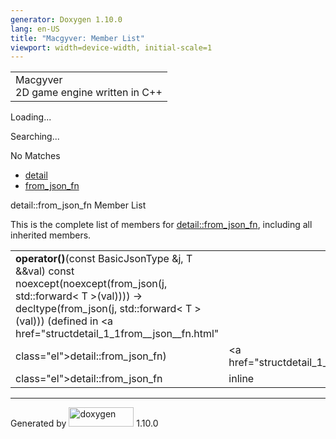 ```yaml
---
generator: Doxygen 1.10.0
lang: en-US
title: "Macgyver: Member List"
viewport: width=device-width, initial-scale=1
---
```


<div id="top">

<div id="titlearea">

<table data-cellspacing="0" data-cellpadding="0">
<colgroup>
<col style="width: 100%" />
</colgroup>
<tbody>
<tr id="projectrow" class="odd">
<td id="projectalign"><div id="projectname">
Macgyver
</div>
<div id="projectbrief">
2D game engine written in C++
</div></td>
</tr>
</tbody>
</table>

</div>

<div id="main-nav">

</div>

<div id="MSearchSelectWindow"
onmouseover="return searchBox.OnSearchSelectShow()"
onmouseout="return searchBox.OnSearchSelectHide()"
onkeydown="return searchBox.OnSearchSelectKey(event)">

</div>

<div id="MSearchResultsWindow">

<div id="MSearchResults">

<div class="SRPage">

<div id="SRIndex">

<div id="SRResults">

</div>

<div id="Loading" class="SRStatus">

Loading...

</div>

<div id="Searching" class="SRStatus">

Searching...

</div>

<div id="NoMatches" class="SRStatus">

No Matches

</div>

</div>

</div>

</div>

</div>

<div id="nav-path" class="navpath">

- <a href="namespacedetail.html" class="el">detail</a>
- <a href="structdetail_1_1from__json__fn.html"
  class="el">from_json_fn</a>

</div>

</div>

<div class="header">

<div class="headertitle">

<div class="title">

detail::from_json_fn Member List

</div>

</div>

</div>

<div class="contents">

This is the complete list of members for
<a href="structdetail_1_1from__json__fn.html"
class="el">detail::from_json_fn</a>, including all inherited members.

|                                                                                                                                                                                                                                 |                                               |                                    |
|---------------------------------------------------------------------------------------------------------------------------------------------------------------------------------------------------------------------------------|-----------------------------------------------|------------------------------------|
| **operator()**(const BasicJsonType &j, T &&val) const noexcept(noexcept(from_json(j, std::forward\< T \>(val)))) -\> decltype(from_json(j, std::forward\< T \>(val))) (defined in <a href="structdetail_1_1from__json__fn.html" 
 class="el">detail::from_json_fn</a>)                                                                                                                                                                                             | <a href="structdetail_1_1from__json__fn.html" 
                                                                                                                                                                                                                                   class="el">detail::from_json_fn</a>            | <span class="mlabel">inline</span> |

</div>

------------------------------------------------------------------------

<span class="small">Generated
by [<img src="doxygen.svg" class="footer" width="104" height="31"
alt="doxygen" />](https://www.doxygen.org/index.html) 1.10.0</span>
